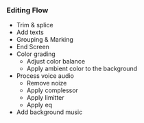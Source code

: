 ### Editing Flow

- Trim & splice
- Add texts
- Grouping & Marking
- End Screen
- Color grading
  - Adjust color balance
  - Apply ambient color to the background
- Process voice audio
  - Remove noize
  - Apply complessor
  - Apply limitter
  - Apply eq
- Add background music

